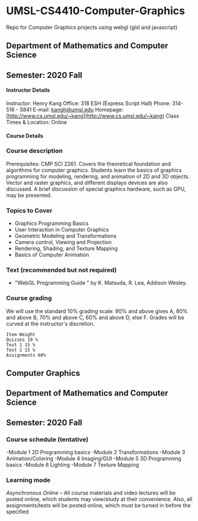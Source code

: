 # UMSL-CS4410-Computer-Graphics
Repo for Computer Graphics projects using webgl (glsl and javascript)

## Department of Mathematics and Computer Science

## Semester: 2020 Fall

#### Instructor Details

Instructor: Henry Kang
Office: 318 ESH (Express Script Hall)
Phone: 314- 516 - 5841
E-mail: kangh@umsl.edu
Homepage: [http://www.cs.umsl.edu/~kang](http://www.cs.umsl.edu/~kang)
Class Times & Location: Online

#### Course Details

### Course description

Prerequisites: CMP SCI 2261. Covers the theoretical foundation and algorithms for computer graphics. Students learn
the basics of graphics programming for modeling, rendering, and animation of 2D and 3D objects. Vector and raster
graphics, and different displays devices are also discussed. A brief discussion of special graphics hardware, such as GPU,
may be presented.

### Topics to Cover

- Graphics Programming Basics
- User Interaction in Computer Graphics
- Geometric Modeling and Transformations
- Camera control, Viewing and Projection
- Rendering, Shading, and Texture Mapping
- Basics of Computer Animation

### Text (recommended but not required)

- "WebGL Programming Guide " by K. Matsuda, R. Lea, Addison Wesley.

### Course grading

We will use the standard 10% grading scale: 90% and above gives A, 80% and above B, 70% and above C, 60% and above
D, else F. Grades will be curved at the instructor's discretion.

```
Item Weight
Quizzes 10 %
Test 1 15 %
Test 2 15 %
Assignments 60%
```

## Computer Graphics

## Department of Mathematics and Computer Science

## Semester: 2020 Fall

### Course schedule (tentative)

-Module 1 2D Programming basics
-Module 2 Transformations
-Module 3 Animation/Coloring
-Module 4 Imaging/GUI
-Module 5 3D Programming basics
-Module 6 Lighting
-Module 7 Texture Mapping

### Learning mode

_Asynchronous Online_ – All course materials and video lectures will be posted online, which students may view/study at
their convenience. Also, all assignments/tests will be posted online, which must be turned in before the specified
